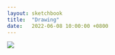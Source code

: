 ```yaml
---
layout: sketchbook
title:  "Drawing"
date:   2022-06-08 10:00:00 +0800
---
```


<img src="/Sketchbook/Images/{ page.date | date: '%Y-%m-%d' }/preview.jpg">
